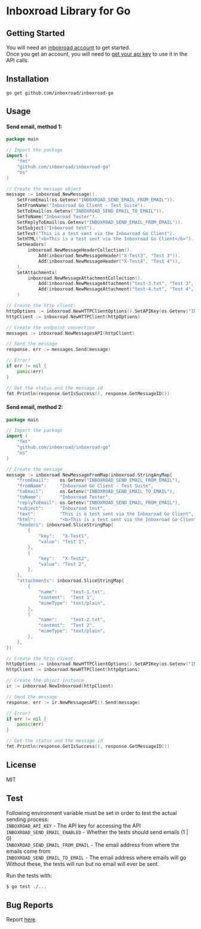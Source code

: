 # Inboxroad Library for Go

## Getting Started
You will need an [inboxroad account](https://www.inboxroad.com) to get started.  
Once you get an account, you will need to [get your api key](https://www.inboxroad.com/)
to use it in the API calls.

## Installation

`go get github.com/inboxroad/inboxroad-go`

## Usage

#### Send email, method 1:
```go
package main 

// Import the package
import (
    "fmt"
    "github.com/inboxroad/inboxroad-go"
    "os"
)

// Create the message object
message := inboxroad.NewMessage().
    SetFromEmail(os.Getenv("INBOXROAD_SEND_EMAIL_FROM_EMAIL")).
    SetFromName("Inboxroad Go Client - Test Suite").
    SetToEmail(os.Getenv("INBOXROAD_SEND_EMAIL_TO_EMAIL")).
    SetToName("Inboxroad Tester").
    SetReplyToEmail(os.Getenv("INBOXROAD_SEND_EMAIL_FROM_EMAIL")).
    SetSubject("Inboxroad test").
    SetText("This is a test sent via the Inboxroad Go Client").
    SetHTML("<b>This is a test sent via the Inboxroad Go Client</b>").
    SetHeaders(
        inboxroad.NewMessageHeaderCollection().
            Add(inboxroad.NewMessageHeader("X-Test3", "Test 3")).
            Add(inboxroad.NewMessageHeader("X-Test4", "Test 4")),
    ).
    SetAttachments(
        inboxroad.NewMessageAttachmentCollection().
            Add(inboxroad.NewMessageAttachment("test-3.txt", "Test 3", "text/plain")).
            Add(inboxroad.NewMessageAttachment("test-4.txt", "Test 4", "text/plain")),
    )

// Create the http client:
httpOptions := inboxroad.NewHTTPClientOptions().SetAPIKey(os.Getenv("INBOXROAD_API_KEY"))
httpClient := inboxroad.NewHTTPClient(httpOptions)

// Create the endpoint connection
messages := inboxroad.NewMessagesAPI(httpClient)

// Send the message
response, err := messages.Send(message)

// Error?
if err != nil {
    panic(err)
}

// Get the status and the message id
fmt.Println(response.GetIsSuccess(), response.GetMessageID())
```

#### Send email, method 2:
```go
package main 

// Import the package
import (
    "fmt"
    "github.com/inboxroad/inboxroad-go"
    "os"
)

// Create the message 
message := inboxroad.NewMessageFromMap(inboxroad.StringAnyMap{
    "fromEmail":    os.Getenv("INBOXROAD_SEND_EMAIL_FROM_EMAIL"),
    "fromName":     "Inboxroad Go Client - Test Suite",
    "toEmail":      os.Getenv("INBOXROAD_SEND_EMAIL_TO_EMAIL"),
    "toName":       "Inboxroad Tester",
    "replyToEmail": os.Getenv("INBOXROAD_SEND_EMAIL_FROM_EMAIL"),
    "subject":      "Inboxroad test",
    "text":         "This is a test sent via the Inboxroad Go Client",
    "html":         "<b>This is a test sent via the Inboxroad Go Client</b>",
    "headers": inboxroad.SliceStringMap{
        {
            "key":   "X-Test1",
            "value": "Test 1",
        },
        {
            "key":   "X-Test2",
            "value": "Test 2",
        },
    },
    "attachments": inboxroad.SliceStringMap{
        {
            "name":     "test-1.txt",
            "content":  "Test 1",
            "mimeType": "text/plain",
        },
        {
            "name":     "test-2.txt",
            "content":  "Test 2",
            "mimeType": "text/plain",
        },
    },
})

// Create the http client:
httpOptions := inboxroad.NewHTTPClientOptions().SetAPIKey(os.Getenv("INBOXROAD_API_KEY"))
httpClient := inboxroad.NewHTTPClient(httpOptions)

// Create the object instance
ir := inboxroad.NewInboxroad(httpClient)

// Send the message
response, err := ir.NewMessagesAPI().Send(message)

// Error?
if err != nil {
    panic(err)
}

// Get the status and the message id
fmt.Println(response.GetIsSuccess(), response.GetMessageID())
```

## License
MIT

## Test
Following environment variable must be set in order to test the actual sending process:  
`INBOXROAD_API_KEY` - The API key for accessing the API  
`INBOXROAD_SEND_EMAIL_ENABLED` - Whether the tests should send emails (1 | 0)  
`INBOXROAD_SEND_EMAIL_FROM_EMAIL` - The email address from where the emails come from  
`INBOXROAD_SEND_EMAIL_TO_EMAIL` - The email address where emails will go  
Without these, the tests will run but no email will ever be sent.

Run the tests with:
```bash
$ go test ./...
``` 

## Bug Reports
Report [here](https://github.com/inboxroad/inboxroad-go/issues).